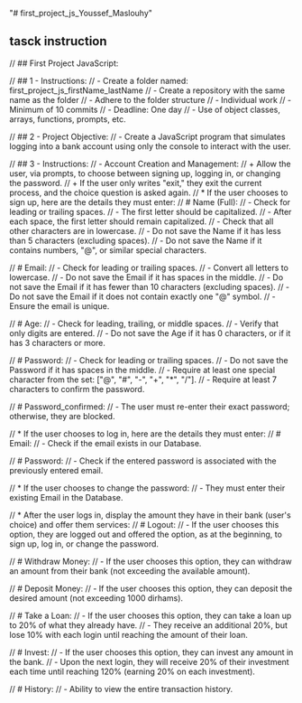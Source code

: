 "# first_project_js_Youssef_Maslouhy" 
## tasck instruction

// ## First Project JavaScript:

// ## 1 - Instructions:
// - Create a folder named: first_project_js_firstName_lastName
// - Create a repository with the same name as the folder
// - Adhere to the folder structure
// - Individual work
// - Minimum of 10 commits
// - Deadline: One day
// - Use of object classes, arrays, functions, prompts, etc.

// ## 2 - Project Objective:
// - Create a JavaScript program that simulates logging into a bank account using only the console to interact with the user.

// ## 3 - Instructions:
// - Account Creation and Management:
//     + Allow the user, via prompts, to choose between signing up, logging in, or changing the password.
//     + If the user only writes "exit," they exit the current process, and the choice question is asked again.
//         * If the user chooses to sign up, here are the details they must enter:
//             # Name (Full):
//             - Check for leading or trailing spaces.
//             - The first letter should be capitalized.
//             - After each space, the first letter should remain capitalized.
//             - Check that all other characters are in lowercase.
//             - Do not save the Name if it has less than 5 characters (excluding spaces).
//             - Do not save the Name if it contains numbers, "@", or similar special characters.

//             # Email:
//             - Check for leading or trailing spaces.
//             - Convert all letters to lowercase.
//             - Do not save the Email if it has spaces in the middle.
//             - Do not save the Email if it has fewer than 10 characters (excluding spaces).
//             - Do not save the Email if it does not contain exactly one "@" symbol.
//             - Ensure the email is unique.

//             # Age:
//             - Check for leading, trailing, or middle spaces.
//             - Verify that only digits are entered.
//             - Do not save the Age if it has 0 characters, or if it has 3 characters or more.

//             # Password:
//             - Check for leading or trailing spaces.
//             - Do not save the Password if it has spaces in the middle.
//             - Require at least one special character from the set: ["@", "#", "-", "+", "*", "/"].
//             - Require at least 7 characters to confirm the password.

//             # Password_confirmed:
//             - The user must re-enter their exact password; otherwise, they are blocked.

//         * If the user chooses to log in, here are the details they must enter:
//             # Email:
//             - Check if the email exists in our Database.
            
//             # Password:
//             - Check if the entered password is associated with the previously entered email.

//         * If the user chooses to change the password:
//             - They must enter their existing Email in the Database.

//         * After the user logs in, display the amount they have in their bank (user's choice) and offer them services:
//             # Logout:
//             - If the user chooses this option, they are logged out and offered the option, as at the beginning, to sign up, log in, or change the password.
            
//             # Withdraw Money:
//             - If the user chooses this option, they can withdraw an amount from their bank (not exceeding the available amount).
            
//             # Deposit Money:
//             - If the user chooses this option, they can deposit the desired amount (not exceeding 1000 dirhams).
            
//             # Take a Loan:
//             - If the user chooses this option, they can take a loan up to 20% of what they already have.
//             - They receive an additional 20%, but lose 10% with each login until reaching the amount of their loan.
            
//             # Invest:
//             - If the user chooses this option, they can invest any amount in the bank.
//             - Upon the next login, they will receive 20% of their investment each time until reaching 120% (earning 20% on each investment).
            
//             # History:
//             - Ability to view the entire transaction history.
